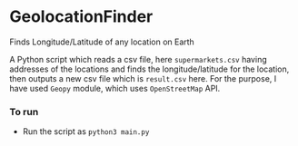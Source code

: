 # GeolocationFinder
Finds Longitude/Latitude of any location on Earth

A Python script which reads a csv file, here `supermarkets.csv` having addresses of the locations and finds the longitude/latitude for the location, then outputs a new csv file which is `result.csv` here.
For the purpose, I have used `Geopy` module, which uses `OpenStreetMap` API.

### To run
- Run the script as `python3 main.py`
